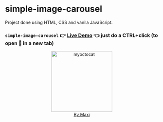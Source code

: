 # simple-image-carousel

Project done using HTML, CSS and vanila JavaScript.

### `simple-image-carousel` :point_right: [Live Demo](https://maxi69k.github.io/simple-image-carousel) :point_left: just do a CTRL+click (to open :link: in a new tab)

<div align="center">
<img src="https://myoctocat.com/assets/images/base-octocat.svg" alt="myoctocat" width="200">
</div>

<div align="center">
<a href="https://webdizajnmaxi.eu.org">By Maxi</a>
</div>
